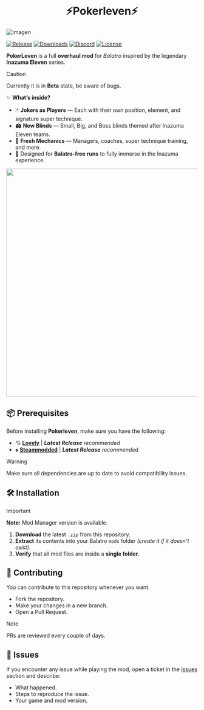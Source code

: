 <h1 align="center">⚡Pokerleven⚡</h1>

![imagen](https://github.com/user-attachments/assets/55e1390b-415e-41e3-be33-867bd37e11f9)

[![Release](https://img.shields.io/github/v/release/DecoXFE/PokerLeven?style=for-the-badge&logo=github&color=blue)](https://github.com/DecoXFE/PokerLeven/releases) [![Downloads](https://img.shields.io/github/downloads/DecoXFE/PokerLeven/total?style=for-the-badge&logo=github&color=brightgreen)](https://github.com/DecoXFE/PokerLeven) [![Discord](https://img.shields.io/discord/1394648762609041458?style=for-the-badge&logo=discord&color=5865F2)](https://discord.gg/FYZPTTVZ) [![License](https://img.shields.io/github/license/DecoXFE/PokerLeven?style=for-the-badge&logo=opensourceinitiative&color=orange)](LICENSE)

**PokerLeven** is a full **overhaul mod** for *Balatro* inspired by the legendary **Inazuma Eleven** series.  
> [!CAUTION]
> Currently it is in **Beta** state, be aware of bugs.

✨ **What’s inside?**
- 🃏 **Jokers as Players** — Each with their own position, element, and signature super technique.
- 🏟 **New Blinds** — Small, Big, and Boss blinds themed after Inazuma Eleven teams.
- 🎯 **Fresh Mechanics** — Managers, coaches, super technique training, and more.
- 🚫 Designed for **Balatro-free runs** to fully immerse in the Inazuma experience.


<p align="center">
  <img src="https://github.com/user-attachments/assets/22d61d9e-a2fa-4616-add4-71ae4fd1065c" width="600">
</p>

## 📦 Prerequisites  

Before installing **Pokerleven**, make sure you have the following:  

- 💘 [**Lovely**](https://github.com/ethangreen-dev/lovely-injector) | ***Latest Release** recommended*  
- ♠️ [**Steammodded**](https://github.com/Steamopollys/smods) | ***Latest Release** recommended*  
 

> [!WARNING] 
> Make sure all dependencies are up to date to avoid compatibility issues.


## 🛠 Installation

> [!IMPORTANT] 
> **Note:** Mod Manager version is available.

1. **Download** the latest `.zip` from this repository.
2. **Extract** its contents into your Balatro `mods` folder *(create it if it doesn't exist)*.
3. **Verify** that all mod files are inside a **single folder**.

## 🤝 Contributing

You can contribute to this repository whenever you want.  
- Fork the repository.
- Make your changes in a new branch.
- Open a Pull Request.  

> [!NOTE] 
> PRs are reviewed every couple of days.

## 🐞 Issues

If you encounter any issue while playing the mod, open a ticket in the [Issues](../../issues) section and describe:
- What happened.
- Steps to reproduce the issue.
- Your game and mod version.
